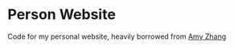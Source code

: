 Person Website
================

Code for my personal website, heavily borrowed from [Amy Zhang](https://github.com/amyxzhang/personal_website)
